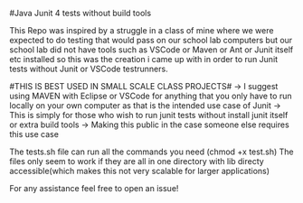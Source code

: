 #Java Junit 4 tests without build tools

This Repo was inspired by a struggle in a class of mine where we were
expected to do testing that would pass on our school lab computers but our school lab
did not have tools such as VSCode or Maven or Ant or Junit itself etc installed so
this was the creation i came up with in order to run Junit tests without Junit or VSCode
testrunners.

#THIS IS BEST USED IN SMALL SCALE CLASS PROJECTS#
-> I suggest using MAVEN with Eclipse or VSCode for anything that you only have to run locally on your own computer as that is the intended use case of Junit
-> This is simply for those who wish to run junit tests without install junit itself or extra build tools
-> Making this public in the case someone else requires this use case

The tests.sh file can run all the commands you need (chmod +x test.sh)
The files only seem to work if they are all in one directory with lib directy accessible(which makes this not very scalable for larger applications)

For any assistance feel free to open an issue!
